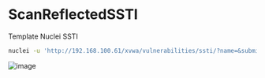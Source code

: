 # ScanReflectedSSTI

Template Nuclei SSTI

```sh
nuclei -u 'http://192.168.100.61/xvwa/vulnerabilities/ssti/?name=&submit=' -t ScanSSTI.yaml 
```
![image](https://github.com/HernanRodriguez1/ScanReflectedSSTI/assets/66162160/4eaae9bf-985f-4981-8f80-ec5400aabe2c)


